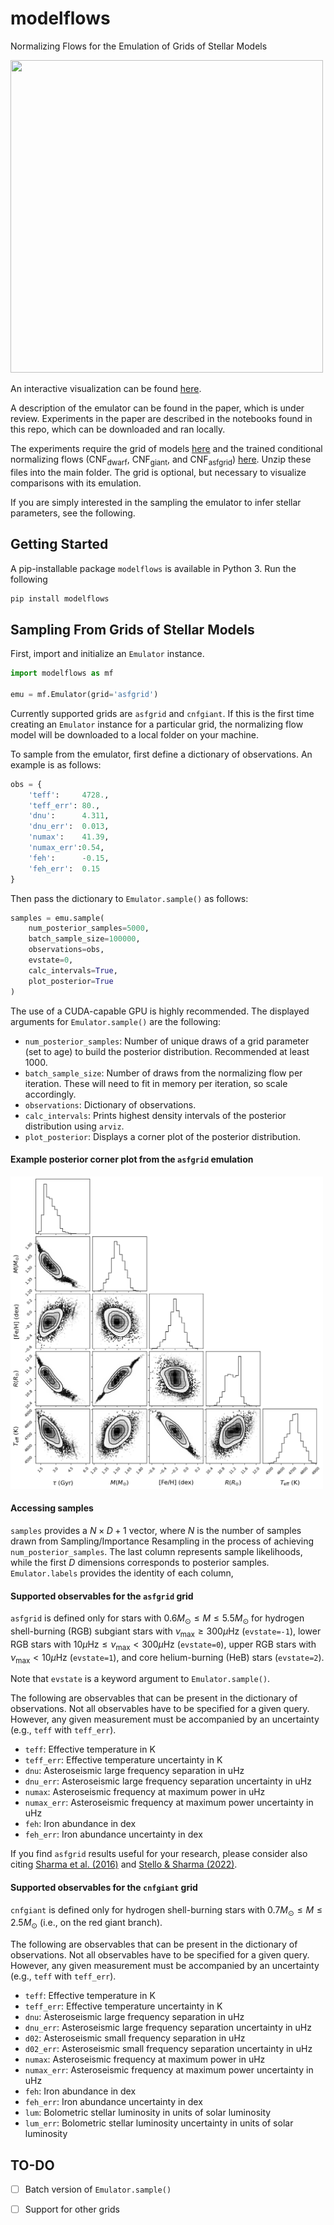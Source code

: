 # modelflows
Normalizing Flows for the Emulation of Grids of Stellar Models

<img src="https://github.com/mtyhon/modelflows/blob/main/images/varymassfeh.gif" width="500" height="500">

An interactive visualization can be found [here](https://mtyhon--modelflows-inyou.modal.run/).

A description of the emulator can be found in the paper, which is under review. Experiments in the paper are described in the notebooks found in this repo, which can be downloaded and ran locally.

The experiments require the grid of models [here](https://www.dropbox.com/scl/fi/yyfl98nrygg692t807uae/grid.zip?rlkey=6ausvk1wtk7r2vgc95cpdgv3m&dl=0) and the trained conditional normalizing flows (CNF<sub>dwarf</sub>, CNF<sub>giant</sub>, and CNF<sub>asfgrid</sub>) 
[here](https://www.dropbox.com/scl/fi/fvfzzcxojwv56bfable90/pretrained_flows.zip?rlkey=0pka2ddu9s0j61dk5xxsotmws&dl=0). Unzip these files into the main folder. The grid is optional, but necessary to visualize comparisons with its emulation.

If you are simply interested in the sampling the emulator to infer stellar parameters, see the following.

## Getting Started

A pip-installable package `modelflows` is available in Python 3. Run the following

```python
pip install modelflows
```

## Sampling From Grids of Stellar Models
First, import and initialize an `Emulator` instance.
```python
import modelflows as mf

emu = mf.Emulator(grid='asfgrid')
```
Currently supported grids are `asfgrid` and `cnfgiant`. If this is the first time creating an `Emulator` instance for a particular grid, the normalizing flow model will be downloaded to a local folder on your machine.

To sample from the emulator, first define a dictionary of observations. An example is as follows:

```python
obs = {
    'teff':     4728.,
    'teff_err': 80.,
    'dnu':      4.311,
    'dnu_err':  0.013,
    'numax':    41.39,
    'numax_err':0.54,
    'feh':      -0.15,
    'feh_err':  0.15
}
```

Then pass the dictionary to `Emulator.sample()` as follows:
```python
samples = emu.sample(
    num_posterior_samples=5000,
    batch_sample_size=100000,
    observations=obs,
    evstate=0,
    calc_intervals=True,
    plot_posterior=True
)
```

The use of a CUDA-capable GPU is highly recommended. The displayed arguments for `Emulator.sample()` are the following:
* `num_posterior_samples`: Number of unique draws of a grid parameter (set to age) to build the posterior distribution. Recommended at least 1000.
* `batch_sample_size`: Number of draws from the normalizing flow per iteration. These will need to fit in memory per iteration, so scale accordingly.
* `observations`: Dictionary of observations.
* `calc_intervals`: Prints highest density intervals of the posterior distribution using `arviz`.
* `plot_posterior`: Displays a corner plot of the posterior distribution.

#### Example posterior corner plot from the `asfgrid` emulation

<img src="https://github.com/mtyhon/modelflows/blob/main/images/example_posterior.png" width="500" height="500">

#### Accessing samples

`samples` provides a $N \times D + 1$ vector, where $N$ is the number of samples drawn from Sampling/Importance Resampling in the process of achieving `num_posterior_samples`. The last column represents sample likelihoods, while the first $D$ dimensions corresponds to posterior samples. `Emulator.labels` provides the identity of each column,


#### Supported observables for the `asfgrid` grid

`asfgrid` is defined only for stars with  $0.6M_{\odot}\leq M\leq5.5M_{\odot}$ for hydrogen shell-burning (RGB) subgiant stars with $\nu_{\mathrm{max}} \geq 300\mu\text{Hz}$ (`evstate=-1`),
lower RGB stars with $10 \mu\text{Hz} \leq  \nu_{\mathrm{max}} < 300 \mu\text{Hz}$ (`evstate=0`), upper RGB stars with $\nu_{\mathrm{max}} < 10\mu\text{Hz}$ (`evstate=1`), and core helium-burning (HeB) stars (`evstate=2`). 

Note that `evstate` is a keyword argument to `Emulator.sample()`. 

The following are observables that can be present in the dictionary of observations. Not all observables have to be specified for a given query. However, any given measurement must be accompanied by an uncertainty (e.g., `teff` with `teff_err`).

* `teff`: Effective temperature in K
* `teff_err`: Effective temperature uncertainty in K
* `dnu`: Asteroseismic large frequency separation in uHz
* `dnu_err`: Asteroseismic large frequency separation uncertainty in uHz
* `numax`: Asteroseismic frequency at maximum power in uHz
* `numax_err`: Asteroseismic frequency at maximum power uncertainty in uHz
* `feh`: Iron abundance in dex
* `feh_err`: Iron abundance uncertainty in dex

If you find `asfgrid`  results useful for your research, please consider also citing [Sharma et al. (2016)](https://ui.adsabs.harvard.edu/abs/2016ApJ...822...15S/abstract) and [Stello & Sharma (2022)](https://ui.adsabs.harvard.edu/abs/2022RNAAS...6..168S). 

#### Supported observables for the `cnfgiant` grid

`cnfgiant` is defined only for hydrogen shell-burning stars with  $0.7M_{\odot}\leq M\leq2.5M_{\odot}$ (i.e., on the red giant branch). 

The following are observables that can be present in the dictionary of observations. Not all observables have to be specified for a given query. However, any given measurement must be accompanied by an uncertainty (e.g., `teff` with `teff_err`).

* `teff`: Effective temperature in K
* `teff_err`: Effective temperature uncertainty in K
* `dnu`: Asteroseismic large frequency separation in uHz
* `dnu_err`: Asteroseismic large frequency separation uncertainty in uHz
* `d02`: Asteroseismic small frequency separation in uHz
* `d02_err`: Asteroseismic small frequency separation uncertainty in uHz
* `numax`: Asteroseismic frequency at maximum power in uHz
* `numax_err`: Asteroseismic frequency at maximum power uncertainty in uHz
* `feh`: Iron abundance in dex
* `feh_err`: Iron abundance uncertainty in dex
* `lum`: Bolometric stellar luminosity in units of solar luminosity
* `lum_err`: Bolometric stellar luminosity uncertainty in units of solar luminosity



## TO-DO

- [ ] Batch version of `Emulator.sample()`
- [ ] Support for other grids


## 
